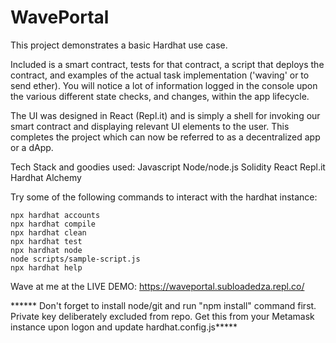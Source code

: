 # WavePortal


This project demonstrates a basic Hardhat use case. 

Included is a smart contract, tests for that contract, a script that deploys the contract, and examples of the actual task implementation ('waving' or to send ether). You will notice a lot of information logged in the console upon the various different state checks, and changes, within the app lifecycle.

The UI was designed in React (Repl.it) and is simply a shell for invoking our smart contract and displaying relevant UI elements to the user. This completes the project which can now be referred to as a decentralized app or a dApp. 

Tech Stack and goodies used:
Javascript
Node/node.js
Solidity
React
Repl.it
Hardhat
Alchemy

Try some of the following commands to interact with the hardhat instance:

```shell
npx hardhat accounts
npx hardhat compile
npx hardhat clean
npx hardhat test
npx hardhat node
node scripts/sample-script.js
npx hardhat help
```
Wave at me at the LIVE DEMO: https://waveportal.subloadedza.repl.co/

****** Don't forget to install node/git and run "npm install" command first. Private key deliberately excluded from repo. Get this from your Metamask instance upon logon and update hardhat.config.js*****
 
